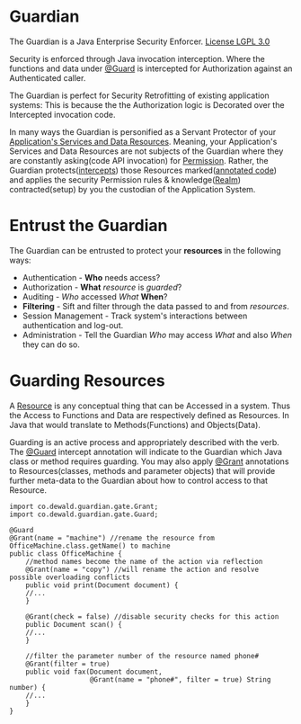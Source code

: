 # Guardian #
The Guardian is a Java Enterprise Security Enforcer. [License LGPL 3.0](http://www.gnu.org/licenses/lgpl-3.0.txt)

Security is enforced through Java invocation interception. Where the functions and data under [@Guard](https://github.com/3venthorizon/guardian/blob/master/guardian/gatekeeper/src/main/java/co/dewald/guardian/gate/Guard.java) is intercepted for Authorization against an Authenticated caller.

The Guardian is perfect for Security Retrofitting of existing application systems: This is because the the Authorization logic is Decorated over the Intercepted invocation code.

In many ways the Guardian is personified as a Servant Protector of your [Application's Services and Data Resources](https://github.com/3venthorizon/guardian/wiki/Resources). Meaning, your Application's Services and Data Resources are not subjects of the Guardian where they are constantly asking(code API invocation) for [Permission](https://github.com/3venthorizon/guardian/blob/master/guardian/core/src/main/java/co/dewald/guardian/realm/Permission.java). Rather, the Guardian protects([intercepts](https://github.com/3venthorizon/guardian/blob/master/guardian/gatekeeper/src/main/java/co/dewald/guardian/gate/Guard.java)) those Resources marked([annotated code](https://github.com/3venthorizon/guardian/blob/master/guardian/gatekeeper/src/main/java/co/dewald/guardian/gate/Grant.java)) and applies the security Permission rules & knowledge([Realm](https://github.com/3venthorizon/guardian/wiki/Realm)) contracted(setup) by you the custodian of the Application System.

# Entrust the Guardian
The Guardian can be entrusted to protect your **resources** in the following ways:
* Authentication - **Who** needs access?
* Authorization - **What** _resource_ is _guarded_?
* Auditing - _Who_ accessed _What_ **When**?
* **Filtering** - Sift and filter through the data passed to and from _resources_.
* Session Management - Track system's interactions between authentication and log-out.
* Administration - Tell the Guardian _Who_ may access _What_ and also _When_ they can do so.

# Guarding Resources
A [Resource](https://github.com/3venthorizon/guardian/wiki/Resources) is any conceptual thing that can be Accessed in a system. Thus the Access to Functions and Data are respectively defined as Resources. In Java that would translate to Methods(Functions) and Objects(Data).

Guarding is an active process and appropriately described with the verb. The [@Guard](https://github.com/3venthorizon/guardian/blob/master/guardian/gatekeeper/src/main/java/co/dewald/guardian/gate/Guard.java) intercept annotation will indicate to the Guardian which Java class or method requires guarding. You may also apply [@Grant](https://github.com/3venthorizon/guardian/blob/master/guardian/gatekeeper/src/main/java/co/dewald/guardian/gate/Grant.java) annotations to Resources(classes, methods and parameter objects) that will provide further meta-data to the Guardian about how to control access to that Resource.

    import co.dewald.guardian.gate.Grant;
    import co.dewald.guardian.gate.Guard;

    @Guard
    @Grant(name = "machine") //rename the resource from OfficeMachine.class.getName() to machine
    public class OfficeMachine {
        //method names become the name of the action via reflection
        @Grant(name = "copy") //will rename the action and resolve possible overloading conflicts
        public void print(Document document) {
        //...
        }

        @Grant(check = false) //disable security checks for this action
        public Document scan() {
        //...
        }

        //filter the parameter number of the resource named phone# 
        @Grant(filter = true)
        public void fax(Document document, 
                        @Grant(name = "phone#", filter = true) String number) {
        //...
        }
    }


